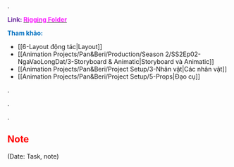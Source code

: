 .

<span style="font-weight:bold; color:rgb(112, 48, 160)">Link: </span>[<span style="font-weight:bold; color:rgb(251, 31, 255)">Rigging Folder</span>](file:///D:%5CPROJECTS%5CPan&Beri%5C2.Production%5CSeason%202%5CSS2Ep02-NgaVaoLongDat%5C7.%20Rigging)

<span style="font-weight:bold; color:rgb(0, 112, 192)">Tham khảo:</span>
* [[6-Layout động tác|Layout]]
* [[Animation Projects/Pan&Beri/Production/Season 2/SS2Ep02-NgaVaoLongDat/3-Storyboard & Animatic|Storyboard và Animatic]]
* [[Animation Projects/Pan&Beri/Project Setup/3-Nhân vật|Các nhân vật]]
* [[Animation Projects/Pan&Beri/Project Setup/5-Props|Đạo cụ]]

.

.

.
## <span style="color:rgb(255, 0, 0)">Note</span> 
(Date: Task, note)